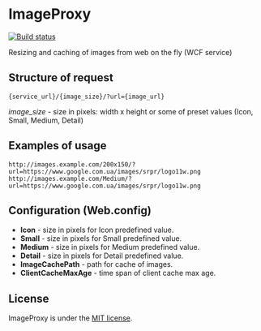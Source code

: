 # ImageProxy
[![Build status](https://ci.appveyor.com/api/projects/status/8ew9bxvyvqaiakak?svg=true)](https://ci.appveyor.com/project/T-Alex/imageproxy)

Resizing and caching of images from web on the fly (WCF service)

## Structure of request
```
{service_url}/{image_size}/?url={image_url}
```
*image_size* - size in pixels: width x height or some of preset values (Icon, Small, Medium, Detail)

## Examples of usage
```
http://images.example.com/200x150/?url=https://www.google.com.ua/images/srpr/logo11w.png
http://images.example.com/Medium/?url=https://www.google.com.ua/images/srpr/logo11w.png
```

## Configuration (Web.config)
* **Icon** - size in pixels for Icon predefined value.
* **Small** - size in pixels for Small predefined value.
* **Medium** - size in pixels for Medium predefined value.
* **Detail** - size in pixels for Detail predefined value.
* **ImageCachePath** - path for cache of images.
* **ClientCacheMaxAge** - time span of client cache max age.

## License
ImageProxy is under the [MIT license](LICENSE.md).
